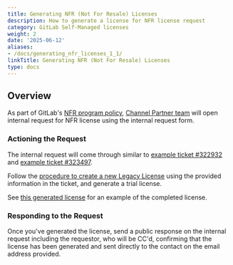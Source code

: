 ```yaml
---
title: Generating NFR (Not For Resale) Licenses
description: How to generate a license for NFR license request
category: GitLab Self-Managed licenses
weight: 2
date: '2025-06-12'
aliases:
- /docs/generating_nfr_licenses_1_1/
linkTitle: Generating NFR (Not For Resale) Licenses
type: docs
---
```


## Overview

As part of GitLab's [NFR program policy](/handbook/resellers/channel-working-with-GitLab/#not-for-resale-nfr-program-and-policy), [Channel Partner team](https://gitlab.com/gitlab-com/support/internal-requests-form/-/issues/10#note_1085735806) will open internal request for NFR license using the internal request form.

### Actioning the Request

The internal request will come through similar to [example ticket #322932](https://gitlab.zendesk.com/agent/tickets/322932) and [example ticket #323497](https://gitlab.zendesk.com/agent/tickets/323497).

Follow the [procedure to create a new Legacy License](/handbook/support/license-and-renewals/workflows/self-managed/creating_licenses#create-a-legacy-license) using the provided information in the ticket, and generate a trial license.

See [this generated license](https://customers.gitlab.com/admin/license/1038429) for an example of the completed license.

### Responding to the Request

Once you've generated the license, send a public response on the internal request including the requestor, who will be CC'd, confirming that the license has been generated and sent directly to the contact on the email address provided.
